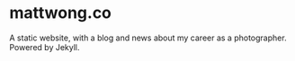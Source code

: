 # mattwong.co
A static website, with a blog and news about my career as a photographer. Powered by Jekyll.
